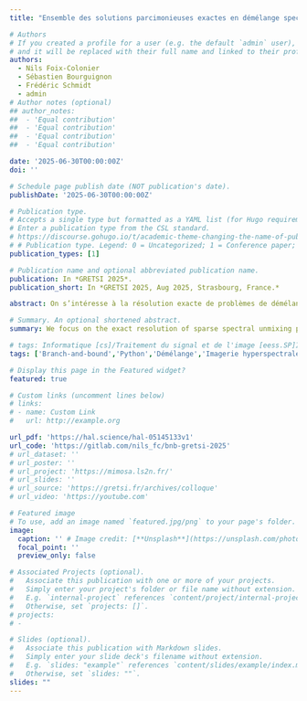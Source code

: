 ```yaml
---
title: "Ensemble des solutions parcimonieuses exactes en démélange spectral : algorithme garanti et analyse des solutions"

# Authors
# If you created a profile for a user (e.g. the default `admin` user), write the username (folder name) here
# and it will be replaced with their full name and linked to their profile.
authors:
  - Nils Foix-Colonier
  - Sébastien Bourguignon
  - Frédéric Schmidt
  - admin
# Author notes (optional)
## author_notes:
##  - 'Equal contribution'
##  - 'Equal contribution'
##  - 'Equal contribution'
##  - 'Equal contribution'

date: '2025-06-30T00:00:00Z'
doi: ''

# Schedule page publish date (NOT publication's date).
publishDate: '2025-06-30T00:00:00Z'

# Publication type.
# Accepts a single type but formatted as a YAML list (for Hugo requirements).
# Enter a publication type from the CSL standard.
# https://discourse.gohugo.io/t/academic-theme-changing-the-name-of-publication-types/38091
# # Publication type. Legend: 0 = Uncategorized; 1 = Conference paper; 2 = Journal article; 3 = Preprint / Working Paper; 4 = Report; 5 = Book; 6 = Book section; 7 = Thesis; 8 = Patent
publication_types: [1]

# Publication name and optional abbreviated publication name.
publication: In *GRETSI 2025*.
publication_short: In *GRETSI 2025, Aug 2025, Strasbourg, France.*

abstract: On s’intéresse à la résolution exacte de problèmes de démélange spectral linéaire parcimonieux, i.e. à la recherche de solutions à cardinalité limitée d’un problème de moindres carrés linéaires sous contraintes de positivité et de somme unité. L’originalité de la méthode proposée – dont le code Python est mis à disposition – repose sur son aspect multi-solutions; on renvoie l’ensemble des meilleurs supports de solution. Cette méthode est testée sur des données synthétiques et les performances obtenues sont prometteuses.

# Summary. An optional shortened abstract.
summary: We focus on the exact resolution of sparse spectral unmixing problems, that is, the search for cardinality-limited linear least squares solutions under non-negativity and sum-to-one constraints. The originality of the proposed method - for which the Python code is provided - lies in its multisolution nature; we return the set of supports that yield the best solutions. The method is tested on synthetic data, with promising results.

# tags: Informatique [cs]/Traitement du signal et de l'image [eess.SP]Informatique [cs]/Recherche opérationnelle [math.OC] Mathématiques [math]/Combinatoire [math.CO]
tags: ['Branch-and-bound','Python','Démélange','Imagerie hyperspectrale','Optimisation','Parcimonie','Solveur libre']

# Display this page in the Featured widget?
featured: true

# Custom links (uncomment lines below)
# links:
# - name: Custom Link
#   url: http://example.org

url_pdf: 'https://hal.science/hal-05145133v1'
url_code: 'https://gitlab.com/nils_fc/bnb-gretsi-2025'
# url_dataset: ''
# url_poster: ''
# url_project: 'https://mimosa.ls2n.fr/'
# url_slides: ''
# url_source: 'https://gretsi.fr/archives/colloque'
# url_video: 'https://youtube.com'

# Featured image
# To use, add an image named `featured.jpg/png` to your page's folder.
image:
  caption: '' # Image credit: [**Unsplash**](https://unsplash.com/photos/pLCdAaMFLTE)
  focal_point: ''
  preview_only: false

# Associated Projects (optional).
#   Associate this publication with one or more of your projects.
#   Simply enter your project's folder or file name without extension.
#   E.g. `internal-project` references `content/project/internal-project/index.md`.
#   Otherwise, set `projects: []`.
# projects:
# -

# Slides (optional).
#   Associate this publication with Markdown slides.
#   Simply enter your slide deck's filename without extension.
#   E.g. `slides: "example"` references `content/slides/example/index.md`.
#   Otherwise, set `slides: ""`.
slides: ""
---
```



